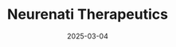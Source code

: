 ---  
layout: startup_page  
title: "Neurenati Therapeutics"  
id: "neurenati.com"  
permalink: "/neurenatitherapeuticsneurenati.com03042025/"  
website: "http://www.neurenati.com"  
funding_round: "Seed+"  
funding_amount: "$1.7M"  
investors: "Genson Capital, Invest Quebec, (mandated by the Government of Quebec), Angels"  
about: "Neurenati Therapeutics is a Québec-based biotech company focused on developing innovative therapies for rare diseases, specifically Hirschsprung disease (HD). They are advancing a first-in-class combination therapy utilizing a growth factor, aiming to eliminate the need for surgery and minimize complications in newborns with HD. Their lead program, NEU-001, is designed to regenerate the enteric nervous system, potentially becoming a curative treatment."  
markets: "Biotech, Therapeutics, Rare Diseases"  
hq: "Québec, Canada"  
founded_year: "2020"  
linkedin: "https://www.linkedin.com/company/neurenati"  
twitter: "https://twitter.com/neurenati"  
instagram: ""  
facebook: ""  
crunchbase: "https://www.crunchbase.com/organization/neurenati-therapeutics"  
pitchbook: ""  

date_display: "04-Mar-2025"  
date: "2025-03-04"

# SEO Optimization  
meta_title: "Neurenati Therapeutics - Seed+ Funding ($1.7M)"  
meta_description: "Neurenati Therapeutics, Neurenati Therapeutics is a Québec-based biotech company focused on developing innovative therapies for rare diseases, specifically Hirschsprung disea..."  
meta_keywords: "Neurenati Therapeutics, Biotech, Therapeutics, Rare Diseases, Seed+ funding"  
canonical_url: "https://startup.projectstartups.com/neurenatitherapeuticsneurenati.com03042025/"  
---